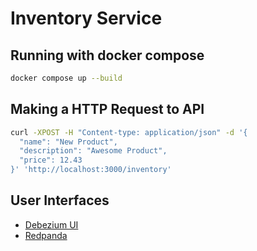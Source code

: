 # Inventory Service

## Running with docker compose

```bash
docker compose up --build
```

## Making a HTTP Request to API

```bash
curl -XPOST -H "Content-type: application/json" -d '{
  "name": "New Product",
  "description": "Awesome Product",
  "price": 12.43
}' 'http://localhost:3000/inventory'
```

## User Interfaces
- [Debezium UI](http://localhost:8084)
- [Redpanda](http://localhost:8081)